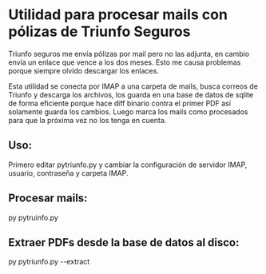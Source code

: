 Utilidad para procesar mails con pólizas de Triunfo Seguros
===========================================================

Triunfo seguros me envía pólizas por mail pero no las adjunta, en cambio envía un enlace que vence a los dos meses. Esto me causa problemas porque siempre olvido descargar los enlaces.

Esta utilidad se conecta por IMAP a una carpeta de mails, busca correos de Triunfo y descarga los archivos, los guarda en una base de datos de sqlite de forma eficiente porque hace diff binario contra el primer PDF así solamente guarda los cambios. Luego marca los mails como procesados para que la próxima vez no los tenga en cuenta. 

Uso:
----
Primero editar pytriunfo.py y cambiar la configuración de servidor IMAP, usuario, contraseña y carpeta IMAP.

Procesar mails:
---------------
py pytruinfo.py

Extraer PDFs desde la base de datos al disco:
---------------------------------------------
py pytriunfo.py --extract
